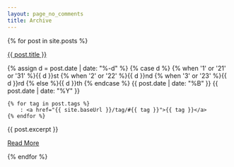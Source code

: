 ```yaml
---
layout: page_no_comments
title: Archive
---
```


{% for post in site.posts %}
  <p class="blog-post-title"><a href="{{ post.url }}">{{ post.title }}</a></p>
  <p class="blog-post-info">
    {% assign d = post.date | date: "%-d"  %}
    {% case d %}
      {% when '1' or '21' or '31' %}{{ d }}st
      {% when '2' or '22' %}{{ d }}nd
      {% when '3' or '23' %}{{ d }}rd
      {% else %}{{ d }}th
      {% endcase %}
    {{ post.date | date: "%B" }}
    {{ post.date | date: "%Y" }}

    {% for tag in post.tags %}
        : <a href="{{ site.baseUrl }}/tag/#{{ tag }}">{{ tag }}</a>
    {% endfor %}
  </p>
  <div class="blog-post-excerpt">
    {{ post.excerpt }}
  </div>
  <p class="blog-post-readmore">
    <a href="{{ post.url }}">Read More</a>
  </p>
{% endfor %}
